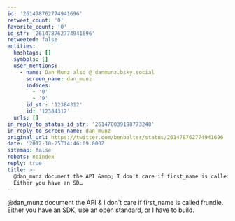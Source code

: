 ```yaml
---
id: '261478762774941696'
retweet_count: '0'
favorite_count: '0'
id_str: '261478762774941696'
retweeted: false
entities:
  hashtags: []
  symbols: []
  user_mentions:
    - name: Dan Munz also @ danmunz.bsky.social
      screen_name: dan_munz
      indices:
        - '0'
        - '9'
      id_str: '12384312'
      id: '12384312'
  urls: []
in_reply_to_status_id_str: '261478039198773248'
in_reply_to_screen_name: dan_munz
original_url: https://twitter.com/benbalter/status/261478762774941696
date: '2012-10-25T14:46:09.000Z'
sitemap: false
robots: noindex
reply: true
title: >-
  @dan_munz document the API &amp; I don't care if first_name is called frundle.
  Either you have an SD…
---
```


@dan_munz document the API &amp; I don't care if first_name is called frundle. Either you have an SDK, use an open standard, or I have to build.